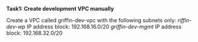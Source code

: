 **Task1: Create development VPC manually**

Create a VPC called griffin-dev-vpc with the following subnets only:
_riffin-dev-wp_
IP address block: 192.168.16.0/20
_griffin-dev-mgmt_
IP address block: 192.168.32.0/20



